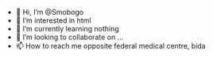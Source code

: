 - 👋 Hi, I’m @Smobogo
- 👀 I’m interested in html 
- 🌱 I’m currently learning nothing 
- 💞️ I’m looking to collaborate on ...
- 📫 How to reach me opposite federal medical centre, bida 

<!---
Smobogo/Smobogo is a ✨ special ✨ repository because its `README.md` (this file) appears on your GitHub profile.
You can click the Preview link to take a look at your changes.
--->
